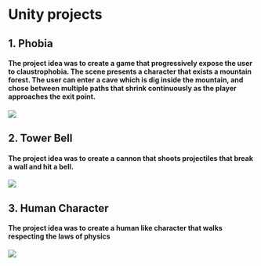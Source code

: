 # Unity projects

## 1. Phobia
#### The project idea was to create a game that progressively expose the user to claustrophobia. The scene presents a character that exists a mountain forest. The user can enter a cave which is dig inside the mountain, and chose between multiple paths that shrink continuously as the player approaches the exit point.
![](phobia.gif)

## 2. Tower Bell
#### The project idea was to create a cannon that shoots projectiles that break a wall and hit a bell.
![](towerBell.gif)


## 3. Human Character
#### The project idea was to create a human like character that walks respecting the laws of physics
![](humanCharacter.gif)
